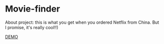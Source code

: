 # Movie-finder

About project: this is what you get when you ordered Netflix from China. But I promise, it's really cool!!)

[DEMO](https://ErnestMk1.github.io/Movie-finder/)
